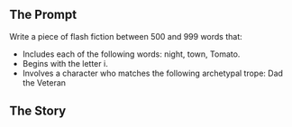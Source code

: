 ## The Prompt

Write a piece of flash fiction between 500 and 999 words that:

* Includes each of the following words: night, town, Tomato.
* Begins with the letter i.
* Involves a character who matches the following archetypal trope: Dad the Veteran

<!-- Tips from Mary Robinette Kowal:

1. In the first 2-3 sentences, establish:
- [ ] who, using an action
- [ ] where, with a sensory detail
- [ ] genre, with a specific, unique detail.

In the next two sentences, set up the goal, the stakes (what are they trying to accomplish and why?) and the obstacle (what stands in their way?
-->

## The Story